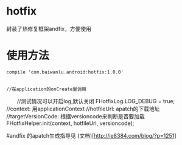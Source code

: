 # hotfix

封装了热修复框架andfix，方便使用



# 使用方法

    compile 'com.baiwanlu.android:hotfix:1.0.0'


    //在application的onCreate里调用
　　//测试情况可以开启log,默认关闭
    FHotfixLog.LOG_DEBUG = true;
    //context: 用applicationContext
    //hotfileUrl: apatch的下载地址
    //targetVersionCode:  根据versioncode来判断是否要加载
    FHotfixHelper.init(context,  hotfileUrl, versioncode);


#andfix 的apatch生成指导见 (文档)[http://ie8384.com/blog/?p=1251] 


　　
    
